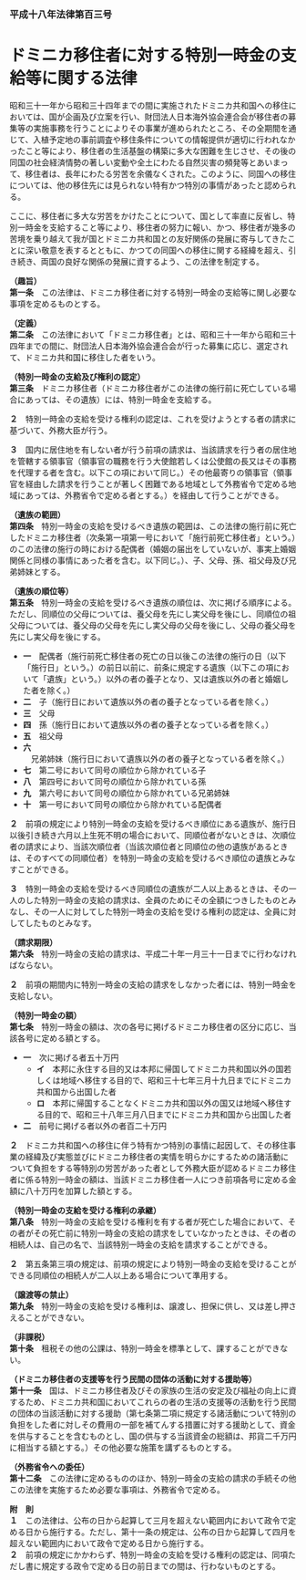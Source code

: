 ### 平成十八年法律第百三号  
# ドミニカ移住者に対する特別一時金の支給等に関する法律  
昭和三十一年から昭和三十四年までの間に実施されたドミニカ共和国への移住においては、国が企画及び立案を行い、財団法人日本海外協会連合会が移住者の募集等の実施事務を行うことによりその事業が進められたところ、その全期間を通じて、入植予定地の事前調査や移住条件についての情報提供が適切に行われなかったこと等により、移住者の生活基盤の構築に多大な困難を生じさせ、その後の同国の社会経済情勢の著しい変動や全土にわたる自然災害の頻発等とあいまって、移住者は、長年にわたる労苦を余儀なくされた。このように、同国への移住については、他の移住先には見られない特有かつ特別の事情があったと認められる。  
  
ここに、移住者に多大な労苦をかけたことについて、国として率直に反省し、特別一時金を支給すること等により、移住者の努力に報い、かつ、移住者が幾多の苦境を乗り越えて我が国とドミニカ共和国との友好関係の発展に寄与してきたことに深い敬意を表するとともに、かつての同国への移住に関する経緯を超え、引き続き、両国の良好な関係の発展に資するよう、この法律を制定する。  
  
  
**（趣旨）**  
**第一条**　この法律は、ドミニカ移住者に対する特別一時金の支給等に関し必要な事項を定めるものとする。  
  
**（定義）**  
**第二条**　この法律において「ドミニカ移住者」とは、昭和三十一年から昭和三十四年までの間に、財団法人日本海外協会連合会が行った募集に応じ、選定されて、ドミニカ共和国に移住した者をいう。  
  
**（特別一時金の支給及び権利の認定）**  
**第三条**　ドミニカ移住者（ドミニカ移住者がこの法律の施行前に死亡している場合にあっては、その遺族）には、特別一時金を支給する。  
  
**２**　特別一時金の支給を受ける権利の認定は、これを受けようとする者の請求に基づいて、外務大臣が行う。  
  
**３**　国内に居住地を有しない者が行う前項の請求は、当該請求を行う者の居住地を管轄する領事官（領事官の職務を行う大使館若しくは公使館の長又はその事務を代理する者を含む。以下この項において同じ。）その他最寄りの領事官（領事官を経由した請求を行うことが著しく困難である地域として外務省令で定める地域にあっては、外務省令で定める者とする。）を経由して行うことができる。  
  
**（遺族の範囲）**  
**第四条**　特別一時金の支給を受けるべき遺族の範囲は、この法律の施行前に死亡したドミニカ移住者（次条第一項第一号において「施行前死亡移住者」という。）のこの法律の施行の時における配偶者（婚姻の届出をしていないが、事実上婚姻関係と同様の事情にあった者を含む。以下同じ。）、子、父母、孫、祖父母及び兄弟姉妹とする。  
  
**（遺族の順位等）**  
**第五条**　特別一時金の支給を受けるべき遺族の順位は、次に掲げる順序による。ただし、同順位の父母については、養父母を先にし実父母を後にし、同順位の祖父母については、養父母の父母を先にし実父母の父母を後にし、父母の養父母を先にし実父母を後にする。  
* **一**　配偶者（施行前死亡移住者の死亡の日以後この法律の施行の日（以下「施行日」という。）の前日以前に、前条に規定する遺族（以下この項において「遺族」という。）以外の者の養子となり、又は遺族以外の者と婚姻した者を除く。）  
* **二**　子（施行日において遺族以外の者の養子となっている者を除く。）  
* **三**　父母  
* **四**　孫（施行日において遺族以外の者の養子となっている者を除く。）  
* **五**　祖父母  
* **六**　兄弟姉妹（施行日において遺族以外の者の養子となっている者を除く。）  
* **七**　第二号において同号の順位から除かれている子  
* **八**　第四号において同号の順位から除かれている孫  
* **九**　第六号において同号の順位から除かれている兄弟姉妹  
* **十**　第一号において同号の順位から除かれている配偶者  
  
**２**　前項の規定により特別一時金の支給を受けるべき順位にある遺族が、施行日以後引き続き六月以上生死不明の場合において、同順位者がないときは、次順位者の請求により、当該次順位者（当該次順位者と同順位の他の遺族があるときは、そのすべての同順位者）を特別一時金の支給を受けるべき順位の遺族とみなすことができる。  
  
**３**　特別一時金の支給を受けるべき同順位の遺族が二人以上あるときは、その一人のした特別一時金の支給の請求は、全員のためにその全額につきしたものとみなし、その一人に対してした特別一時金の支給を受ける権利の認定は、全員に対してしたものとみなす。  
  
**（請求期限）**  
**第六条**　特別一時金の支給の請求は、平成二十年一月三十一日までに行わなければならない。  
  
**２**　前項の期間内に特別一時金の支給の請求をしなかった者には、特別一時金を支給しない。  
  
**（特別一時金の額）**  
**第七条**　特別一時金の額は、次の各号に掲げるドミニカ移住者の区分に応じ、当該各号に定める額とする。  
* **一**　次に掲げる者五十万円  
	* **イ**　本邦に永住する目的又は本邦に帰国してドミニカ共和国以外の国若しくは地域へ移住する目的で、昭和三十七年三月十九日までにドミニカ共和国から出国した者  
	* **ロ**　本邦に帰国することなくドミニカ共和国以外の国又は地域へ移住する目的で、昭和三十八年三月八日までにドミニカ共和国から出国した者  
* **二**　前号に掲げる者以外の者百二十万円  
  
**２**　ドミニカ共和国への移住に伴う特有かつ特別の事情に起因して、その移住事業の経緯及び実態並びにドミニカ移住者の実情を明らかにするための諸活動について負担をする等特別の労苦があった者として外務大臣が認めるドミニカ移住者に係る特別一時金の額は、当該ドミニカ移住者一人につき前項各号に定める金額に八十万円を加算した額とする。  
  
**（特別一時金の支給を受ける権利の承継）**  
**第八条**　特別一時金の支給を受ける権利を有する者が死亡した場合において、その者がその死亡前に特別一時金の支給の請求をしていなかったときは、その者の相続人は、自己の名で、当該特別一時金の支給を請求することができる。  
  
**２**　第五条第三項の規定は、前項の規定により特別一時金の支給を受けることができる同順位の相続人が二人以上ある場合について準用する。  
  
**（譲渡等の禁止）**  
**第九条**　特別一時金の支給を受ける権利は、譲渡し、担保に供し、又は差し押さえることができない。  
  
**（非課税）**  
**第十条**　租税その他の公課は、特別一時金を標準として、課することができない。  
  
**（ドミニカ移住者の支援等を行う民間の団体の活動に対する援助等）**  
**第十一条**　国は、ドミニカ移住者及びその家族の生活の安定及び福祉の向上に資するため、ドミニカ共和国においてこれらの者の生活の支援等の活動を行う民間の団体の当該活動に対する援助（第七条第二項に規定する諸活動について特別の負担をした者に対しその費用の一部を補てんする措置に対する援助として、資金を供与することを含むものとし、国の供与する当該資金の総額は、邦貨二千万円に相当する額とする。）その他必要な施策を講ずるものとする。  
  
**（外務省令への委任）**  
**第十二条**　この法律に定めるもののほか、特別一時金の支給の請求の手続その他この法律を実施するため必要な事項は、外務省令で定める。  
  
**附　則**  
**１**　この法律は、公布の日から起算して三月を超えない範囲内において政令で定める日から施行する。ただし、第十一条の規定は、公布の日から起算して四月を超えない範囲内において政令で定める日から施行する。  
**２**　前項の規定にかかわらず、特別一時金の支給を受ける権利の認定は、同項ただし書に規定する政令で定める日の前日までの間は、行わないものとする。  
  
